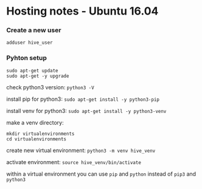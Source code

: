 # Hosting notes - Ubuntu 16.04

### Create a new user

`adduser hive_user`

### Pyhton setup

```
sudo apt-get update
sudo apt-get -y upgrade
```

check python3 version:
`python3 -V`

install pip for python3:
`sudo apt-get install -y python3-pip`

install venv for python3:
`sudo apt-get install -y python3-venv`

make a venv directory:
```
mkdir virtualenvironments
cd virtualenvironments
```

create new virtual environment:
`python3 -m venv hive_venv`

activate environment:
`source hive_venv/bin/activate`

within a virtual environment you can use `pip` and `python` instead of `pip3` and `python3`

